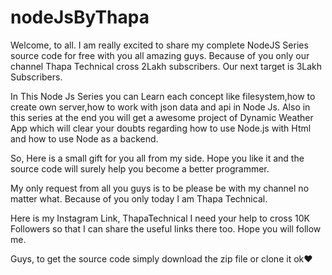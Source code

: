 # nodeJsByThapa

Welcome, to all. I am really excited to share my complete NodeJS Series source code for free with you all amazing guys. Because of you only our channel Thapa Technical cross 2Lakh subscribers. Our next target is 3Lakh Subscribers. 

In This Node Js Series you can Learn each concept like filesystem,how to create own server,how to work with json data and api in Node Js.
Also in this series at the end you will get a awesome project of Dynamic Weather App which will clear your doubts regarding how to use Node.js with Html and how to use Node as a backend.

So, Here is a small gift for you all from my side. Hope you like it and the source code will surely help you become a better programmer. 

My only request from all you guys is to be please be with my channel no matter what. Because of you only today I am Thapa Technical. 

Here is my Instagram Link, ThapaTechnical I need your help to cross 10K Followers so that I can share the useful links there too. Hope you will follow me.  

Guys, to get the source code simply download the zip file or clone it ok❤

